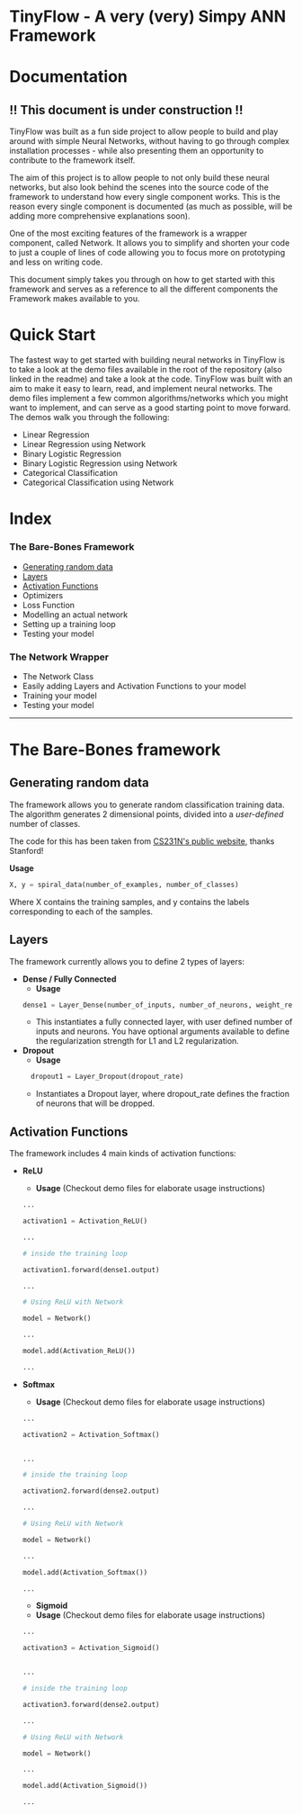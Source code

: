 # TinyFlow - A very (very) Simpy ANN Framework
# Documentation
## **!! This document is under construction !!**

TinyFlow was built as a fun side project to allow people to build and play around with simple Neural Networks, without having to go through complex installation processes - while also presenting them an opportunity to contribute to the framework itself.

The aim of this project is to allow people to not only build these neural networks, but also look behind the scenes into the source code of the framework to understand how every single component works. This is the reason every single component is documented (as much as possible, will be adding more comprehensive explanations soon).

One of the most exciting features of the framework is a wrapper component, called Network. It allows you to simplify and shorten your code to just a couple of lines of code allowing you to focus more on prototyping and less on writing code.

This document simply takes you through on how to get started with this framework and serves as a reference to all the different components the Framework makes available to you.

# **Quick Start**
The fastest way to get started with building neural networks in TinyFlow is to take a look at the demo files available in the root of the repository (also linked in the readme) and take a look at the code. TinyFlow was built with an aim to make it easy to learn, read, and implement neural networks.
The demo files implement a few common algorithms/networks which you might want to implement, and can serve as a good starting point to move forward.
The demos walk you through the following:
- Linear Regression
- Linear Regression using Network
- Binary Logistic Regression
- Binary Logistic Regression using Network
- Categorical Classification
- Categorical Classification using Network

# **Index**
### **The Bare-Bones Framework**

- [Generating random data](#generating-random-data)
- [Layers](#layers)
- [Activation Functions](#activation-functions)
- Optimizers
- Loss Function
- Modelling an actual network
- Setting up a training loop
- Testing your model 


### **The Network Wrapper**
- The Network Class
- Easily adding Layers and Activation Functions to your model
- Training your model
- Testing your model

---
# The Bare-Bones framework
## **Generating random data**
The framework allows you to generate random classification training data. The algorithm generates 2 dimensional points, divided into a *user-defined* number of classes.

The code for this has been taken from [CS231N's public website](https://cs231n.github.io/neural-networks-case-study/), thanks Stanford!

**Usage**
```python
X, y = spiral_data(number_of_examples, number_of_classes)
```
Where X contains the training samples, and y contains the labels corresponding to each of the samples.

## **Layers**
The framework currently allows you to define 2 types of layers:
- **Dense / Fully Connected**
  - **Usage**
  ```python
  dense1 = Layer_Dense(number_of_inputs, number_of_neurons, weight_regularizer_l1, weight_regularizer_l2, bias_regulariser_l2, bias_regulariser_l2)
  ```
  - This instantiates a fully connected layer, with user defined number of inputs and neurons. You have optional arguments available to define the regularization strength for L1 and L2 regularization.
- **Dropout**
  - **Usage**
  ```python
    dropout1 = Layer_Dropout(dropout_rate)
  ```
  - Instantiates a Dropout layer, where dropout_rate defines the fraction of neurons that will be dropped.

## **Activation Functions**
The framework includes 4 main kinds of activation functions:
- **ReLU**
  - **Usage** (Checkout demo files for elaborate usage instructions)

  ```python
  ...
  
  activation1 = Activation_ReLU()
  
  ...
  
  # inside the training loop

  activation1.forward(dense1.output)
  ```

  ```python
  ...
  
  # Using ReLU with Network

  model = Network()

  ...

  model.add(Activation_ReLU())
  
  ...
  
  ```

- **Softmax**
  - **Usage** (Checkout demo files for elaborate usage instructions)

   ```python
  ...
  
  activation2 = Activation_Softmax()

  
  ...
  
  # inside the training loop

  activation2.forward(dense2.output)

  ```

  ```python
  ...
  
  # Using ReLU with Network

  model = Network()

  ...

  model.add(Activation_Softmax())
  
  ...
  
  ```

  - **Sigmoid**
  - **Usage** (Checkout demo files for elaborate usage instructions)

   ```python
  ...
  
  activation3 = Activation_Sigmoid()

  
  ...
  
  # inside the training loop

  activation3.forward(dense2.output)

  ```

  ```python
  ...
  
  # Using ReLU with Network

  model = Network()

  ...

  model.add(Activation_Sigmoid())
  
  ...
  
  ```
